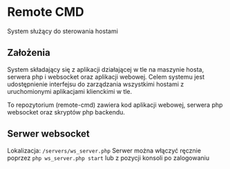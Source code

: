# Remote CMD
System służący do sterowania hostami
## Założenia
System składający się z aplikacji działającej w tle na maszynie hosta, serwera php i websocket oraz aplikacji webowej.
Celem systemu jest udostępnienie interfejsu do zarządzania wszystkimi hostami z uruchomionymi aplikacjami klienckimi w tle.

To repozytorium (remote-cmd) zawiera kod aplikacji webowej, serwera php websocket oraz skryptów php backendu. 
## Serwer websocket
Lokalizacja: `/servers/ws_server.php`
Serwer można włączyć ręcznie poprzez `php ws_server.php start` lub z pozycji konsoli po zalogowaniu
